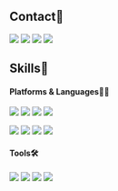 ## Contact📱

<img src="https://img.shields.io/badge/Dorodong96-181717?style=flat-square&logo=GitHub&logoColor=white"/> <img src="https://img.shields.io/badge/dk143496@gmail.com-EA4335?style=flat-square&logo=Gmail&logoColor=white"/> <img src="https://img.shields.io/badge/Dongkyu Kim-0A66C2?style=flat-square&logo=LinkedIn&logoColor=white"/> <img src="https://img.shields.io/badge/twitter-1DA1F2?style=flat-square&logo=Twitter&logoColor=white"/> 



## Skills👊

#### Platforms & Languages🧑‍💻

<img src="https://img.shields.io/badge/iOS-000000?style=flat-square&logo=iOS&logoColor=white"/> <img src="https://img.shields.io/badge/ROS-22314E?style=flat-square&logo=ROS&logoColor=white"/> <img src="https://img.shields.io/badge/Raspberry Pi-A22846?style=flat-square&logo=Raspberry Pi&logoColor=white"/> <img src="https://img.shields.io/badge/Arduino-00979D?style=flat-square&logo=Arduino&logoColor=white"/>

<img src="https://img.shields.io/badge/Swift-F05138?style=flat-square&logo=Swift&logoColor=white"/> <img src="https://img.shields.io/badge/Python-3776AB?style=flat-square&logo=Python&logoColor=white"/> <img src="https://img.shields.io/badge/C-A8B9CC?style=flat-square&logo=C&logoColor=white"/> <img src="https://img.shields.io/badge/C++-00599C?style=flat-square&logo=Cplusplus&logoColor=white"/>

#### Tools🛠

<img src="https://img.shields.io/badge/Git-F05032?style=flat-square&logo=Git&logoColor=white"/> <img src="https://img.shields.io/badge/Firebase-FFCA28?style=flat-square&logo=Firebase&logoColor=white"/> <img src="https://img.shields.io/badge/OpenCV-5C3EE8?style=flat-square&logo=OpenCV&logoColor=white"/> <img src="https://img.shields.io/badge/PyTorch-EE4C2C?style=flat-square&logo=Pytorch&logoColor=white"/>




